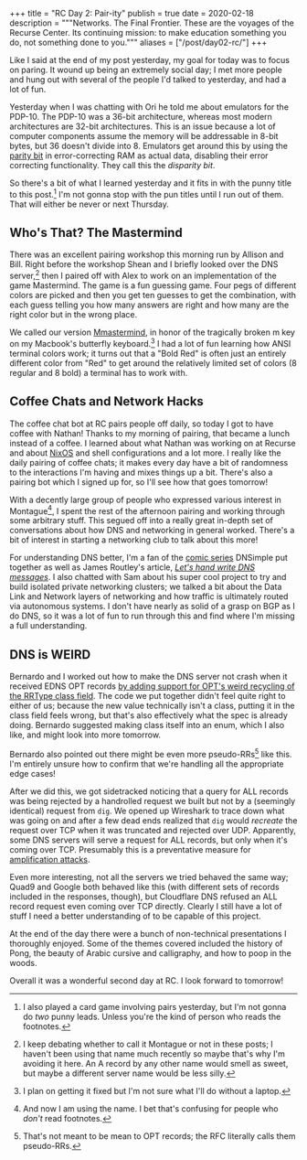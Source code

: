 +++
title = "RC Day 2: Pair-ity"
publish = true
date = 2020-02-18
description = """Networks. The Final Frontier. These are the voyages of the
Recurse Center. Its continuing mission: to make education something you do, not
something done to you."""
aliases = ["/post/day02-rc/"]
+++

Like I said at the end of my post yesterday, my goal for today was to focus on
paring. It wound up being an extremely social day; I met more people and hung
out with several of the people I'd talked to yesterday, and had a lot of fun.

Yesterday when I was chatting with Ori he told me about emulators for the
PDP-10. The PDP-10 was a 36-bit architecture, whereas most modern architectures
are 32-bit architectures. This is an issue because a lot of computer components
assume the memory will be addressable in 8-bit bytes, but 36 doesn't divide into
8. Emulators get around this by using the [parity bit](https://en.wikipedia.org/wiki/Parity_bit)
in error-correcting RAM as actual data, disabling their error correcting
functionality. They call this the _disparity bit_.

So there's a bit of what I learned yesterday and it fits in with the punny title
to this post.[^1]  I'm not gonna stop with the pun titles until I run out of
them.  That will either be never or next Thursday.

[^1]: I also played a card game involving pairs yesterday, but I'm not gonna do
  _two_ punny leads. Unless you're the kind of person who reads the footnotes.

## Who's That? The Mastermind

There was an excellent pairing workshop this morning run by Allison and Bill.
Right before the workshop Shean and I briefly looked over the DNS server,[^2]
then I paired off with Alex to work on an implementation of the game Mastermind.
The game is a fun guessing game. Four pegs of different colors are picked and
then you get ten guesses to get the combination, with each guess telling you how
many answers are right and how many are the right color but in the wrong place.

We called our version [Mmastermind](https://gist.github.com/Dylnuge/50021d55c14e3faf129fc3f2804cd152),
in honor of the tragically broken m key on my Macbook's butterfly keyboard.[^3]
I had a lot of fun learning how ANSI terminal colors work; it turns out that a
"Bold Red" is often just an entirely different color from "Red" to get around
the relatively limited set of colors (8 regular and 8 bold) a terminal has to
work with.

[^2]: I keep debating whether to call it Montague or not in these posts; I
  haven't been using that name much recently so maybe that's why I'm avoiding it
  here. An A record by any other name would smell as sweet, but maybe a
  different server name would be less silly.

[^3]: I plan on getting it fixed but I'm not sure what I'll do without a laptop.

## Coffee Chats and Network Hacks

The coffee chat bot at RC pairs people off daily, so today I got to have coffee
with Nathan! Thanks to my morning of pairing, that became a lunch instead of a
coffee. I learned about what Nathan was working on at Recurse and about [NixOS](https://nixos.org/)
and shell configurations and a lot more. I really like the daily pairing of
coffee chats; it makes every day have a bit of randomness to the interactions
I'm having and mixes things up a bit. There's also a pairing bot which I signed
up for, so I'll see how that goes tomorrow!

With a decently large group of people who expressed various interest in
Montague[^4], I spent the rest of the afternoon pairing and working through some
arbitrary stuff. This segued off into a really great in-depth set of
conversations about how DNS and networking in general worked. There's a bit of
interest in starting a networking club to talk about this more!

For understanding DNS better, I'm a fan of the [comic series](https://howdns.works/)
DNSimple put together as well as James Routley's article,
_[Let's hand write DNS messages](https://routley.io/posts/hand-writing-dns-messages/)_.
I also chatted with Sam about his super cool project to try and build isolated
private networking clusters; we talked a bit about the Data Link and Network
layers of networking and how traffic is ultimately routed via autonomous
systems. I don't have nearly as solid of a grasp on BGP as I do DNS, so it was a
lot of fun to run through this and find where I'm missing a full understanding.

[^4]: And now I am using the name. I bet that's confusing for people who _don't_
  read footnotes.

## DNS is WEIRD

Bernardo and I worked out how to make the DNS server not crash when it received
EDNS OPT records [by adding support for OPT's weird recycling of the RRType class
field](https://github.com/Dylnuge/montague/commit/14e8eddc7eb409fcbc5bcf7f4cc89aad6ecb1527).
The code we put together didn't feel quite right to either of us; because the
new value technically isn't a class, putting it in the class field feels wrong,
but that's also effectively what the spec is already doing. Bernardo suggested
making class itself into an enum, which I also like, and might look into more
tomorrow.

Bernardo also pointed out there might be even more pseudo-RRs[^5] like this. I'm
entirely unsure how to confirm that we're handling all the appropriate edge
cases!

After we did this, we got sidetracked noticing that a query for ALL records was
being rejected by a handrolled request we built but not by a (seemingly
identical) request from `dig`. We opened up Wireshark to trace down what was
going on and after a few dead ends realized that `dig` would _recreate_ the
request over TCP when it was truncated and rejected over UDP. Apparently, some
DNS servers will serve a request for ALL records, but only when it's coming over
TCP. Presumably this is a preventative measure for [amplification
attacks](https://www.cloudflare.com/learning/ddos/dns-amplification-ddos-attack/).

Even more interesting, not all the servers we tried behaved the same way; Quad9
and Google both behaved like this (with different sets of records included in
the responses, though), but Cloudflare DNS refused an ALL record request even
coming over TCP directly. Clearly I still have a lot of stuff I need a better
understanding of to be capable of this project.

At the end of the day there were a bunch of non-technical presentations I
thoroughly enjoyed. Some of the themes covered included the history of Pong, the
beauty of Arabic cursive and calligraphy, and how to poop in the woods.

Overall it was a wonderful second day at RC. I look forward to tomorrow!

[^5]: That's not meant to be mean to OPT records; the RFC literally calls them
  pseudo-RRs.
